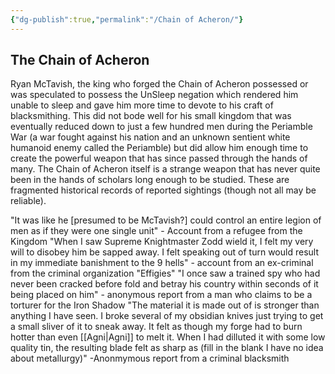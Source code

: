 ```yaml
---
{"dg-publish":true,"permalink":"/Chain of Acheron/"}
---
```


## The Chain of Acheron 
Ryan McTavish, the king who forged the  Chain of Acheron possessed or was speculated to possess the UnSleep negation which rendered him unable to sleep and gave him more time to devote to his craft of blacksmithing. This did not bode well for his small kingdom that was eventually reduced down to just a few hundred men during the Periamble War (a war fought against his nation and an unknown sentient white humanoid enemy called the Periamble) but did allow him enough time to create the powerful weapon that has since passed through the hands of many.  The Chain of Acheron itself is a strange weapon that has never quite been in the hands of scholars long enough to be studied. These are fragmented historical records of reported sightings (though not all may be reliable). 

"It was like he [presumed to be McTavish?] could control an entire legion of men as if they were one single unit" - Account from a refugee from the Kingdom
"When I saw Supreme Knightmaster Zodd wield it, I felt my very will to disobey him be sapped away. I felt speaking out of turn would result in my immediate banishment to the 9 hells" - account from an ex-criminal from the criminal organization "Effigies"
"I once saw a trained spy who had never been cracked before fold and betray his country within seconds of it being placed on him" - anonymous report from a man who claims to be a torturer for the Iron Shadow
"The material it is made out of is stronger than anything I have seen. I broke several of my obsidian knives just trying to get a small sliver of it to sneak away. It felt as though my forge had to burn hotter than even [[Agni\|Agni]] to melt it. When I had dilluted it with some low quality tin, the resulting blade felt as sharp as (fill in the blank I have no idea about metallurgy)" -Anonmymous report from a criminal blacksmith 
